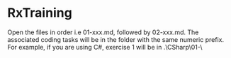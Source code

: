 RxTraining
==========
Open the files in order i.e 01-xxx.md, followed by 02-xxx.md. 
The associated coding tasks will be in the folder with the same numeric prefix.
For example, if you are using C#, exercise 1 will be in .\CSharp\01-\